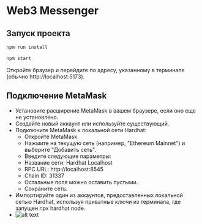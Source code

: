 # Web3 Messenger

## Запуск проекта


```bash
npm run install
```

```bash
npm start
```

Откройте браузер и перейдите по адресу, указанному в терминале (обычно http://localhost:5173).

## Подключение MetaMask
- Установите расширение MetaMask в вашем браузере, если оно еще не установлено.
- Создайте новый аккаунт или используйте существующий.
- Подключите MetaMask к локальной сети Hardhat:
  - Откройте MetaMask.
  - Нажмите на текущую сеть (например, "Ethereum Mainnet") и выберите "Добавить сеть".
  - Введите следующие параметры:
  - Название сети: Hardhat Localhost
  - RPC URL: http://localhost:8545
  - Chain ID: 31337
  - Остальные поля можно оставить пустыми.
  - Сохраните сеть.
- Импортируйте один из аккаунтов, предоставленных локальной сетью Hardhat, используя приватные ключи из терминала, где запущен npx hardhat node.
- ![alt text](https://raw.githubusercontent.com/anissemm/web3-messenger/a2ebef51c9d2ca6a068533500625c79c292a716f/assets/Screenshot_2025-05-26_at_9.26.52_PM.png)
